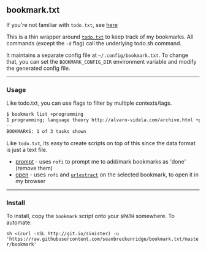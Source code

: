 ## bookmark.txt

If you're not familiar with `todo.txt`, see [here](https://github.com/todotxt/todo.txt#todotxt-format)

This is a thin wrapper around [`todo.txt`](https://github.com/todotxt/todo.txt-cli) to keep track of my bookmarks. All commands (except the `-d` flag) call the underlying todo.sh command.

It maintains a separate config file at `~/.config/bookmark.txt`. To change that, you can set the `BOOKMARK_CONFIG_DIR` environment variable and modify the generated config file.

---

### Usage

Like todo.txt, you can use flags to filter by multiple contexts/tags.

```bash
$ bookmark list +programming
1 programming; language theory http://alvaro-videla.com/archive.html +programming
--
BOOKMARKS: 1 of 3 tasks shown
```

Like `todo.txt`, its easy to create scripts on top of this since the data format is just a text file.

- [prompt](https://sean.fish/d/todo-prompt) - uses `rofi` to prompt me to add/mark bookmarks as 'done' (remove them)
- [open](https://sean.fish/d/bookmark-open) - uses `rofi` and [`urlextract`](https://pypi.org/project/urlextract/) on the selected bookmark, to open it in my browser

---

### Install

To install, copy the `bookmark` script onto your `$PATH` somewhere. To automate:

`sh <(curl -sSL http://git.io/sinister) -u 'https://raw.githubusercontent.com/seanbreckenridge/bookmark.txt/master/bookmark'`
